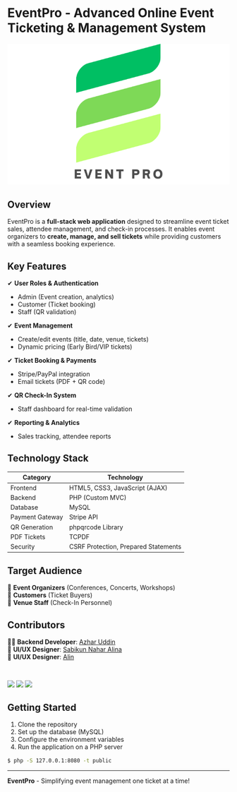 # EventPro - Advanced Online Event Ticketing & Management System

![EventPro Banner](public/event-pro.png)

## Overview

EventPro is a **full-stack web application** designed to streamline event ticket sales, attendee management, and check-in processes. It enables event organizers to **create, manage, and sell tickets** while providing customers with a seamless booking experience.

## Key Features

✔ **User Roles & Authentication**  
- Admin (Event creation, analytics)  
- Customer (Ticket booking)  
- Staff (QR validation)  

✔ **Event Management**  
- Create/edit events (title, date, venue, tickets)  
- Dynamic pricing (Early Bird/VIP tickets)  

✔ **Ticket Booking & Payments**  
- Stripe/PayPal integration  
- Email tickets (PDF + QR code)  

✔ **QR Check-In System**  
- Staff dashboard for real-time validation  

✔ **Reporting & Analytics**  
- Sales tracking, attendee reports  

## Technology Stack

| Category         | Technology                     |
|------------------|--------------------------------|
| Frontend         | HTML5, CSS3, JavaScript (AJAX) |
| Backend          | PHP (Custom MVC)               |
| Database         | MySQL                          |
| Payment Gateway  | Stripe API                     |
| QR Generation    | phpqrcode Library              |
| PDF Tickets      | TCPDF                          |
| Security         | CSRF Protection, Prepared Statements |

## Target Audience

🎯 **Event Organizers** (Conferences, Concerts, Workshops)  
🎯 **Customers** (Ticket Buyers)  
🎯 **Venue Staff** (Check-In Personnel)  

## Contributors

👨‍💻 **Backend Developer**: [Azhar Uddin](https://github.com/4xrhd)  
🎨 **UI/UX Designer**: [Sabikun Nahar Alina](https://github.com/sabikun-nahar-alina)  
🎨 **UI/UX Designer**: [Alin](https://github.com/Alin472)  

<br/>

<a href="https://github.com/4xrhd"><img src="https://avatars.githubusercontent.com/u/65583096?s=96&v=4" width="100"></a>
<a href="https://github.com/sabikun-nahar-alina"><img src="https://avatars.githubusercontent.com/u/188478942?s=96&v=4" width="100"></a>
<a href="https://github.com/Alin472"><img src="https://avatars.githubusercontent.com/u/185522545?s=96&v=4" width="100"></a>

## Getting Started

1. Clone the repository
2. Set up the database (MySQL)
3. Configure the environment variables
4. Run the application on a PHP server

```bash
$ php -S 127.0.0.1:8080 -t public
```

---

**EventPro** - Simplifying event management one ticket at a time!
